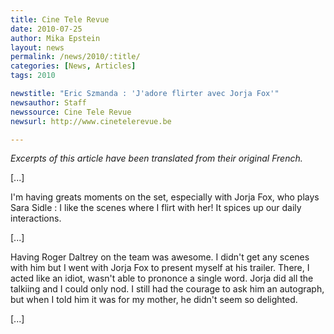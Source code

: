 ```yaml
---
title: Cine Tele Revue
date: 2010-07-25
author: Mika Epstein
layout: news
permalink: /news/2010/:title/
categories: [News, Articles]
tags: 2010

newstitle: "Eric Szmanda : 'J'adore flirter avec Jorja Fox'"
newsauthor: Staff  
newssource: Cine Tele Revue
newsurl: http://www.cinetelerevue.be  

---
```


*Excerpts of this article have been translated from their original French.*

[...]

I'm having greats moments on the set, especially with Jorja Fox, who plays Sara Sidle : I like the scenes where I flirt with her! It spices up our daily interactions.

[...]

Having Roger Daltrey on the team was awesome. I didn't get any scenes with him but I went with Jorja Fox to present myself at his trailer. There, I acted like an idiot, wasn't able to prononce a single word. Jorja did all the talkiing and I could only nod. I still had the courage to ask him an autograph, but when I told him it was for my mother, he didn't seem so delighted.

[...]  
